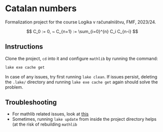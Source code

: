 # Catalan numbers

Formalization project for the course Logika v računalništvu, FMF, 2023/24.

$$
C_0 := 0, ~ C_{n+1} := \sum_{i=0}^{n} C_i C_{n-i}
$$

## Instructions
Clone the project, `cd` into it and configure `mathlib` by running the command:
```bash
lake exe cache get
```
In case of any issues, try first running `lake clean`. If issues persist, deleting 
the `.lake/` directory and running `lake exe cache get` again should solve the problem.

## Troubleshooting
- For mathlib related issues, look at [this](https://github.com/leanprover-community/mathlib4/wiki/Using-mathlib4-as-a-dependency)
- Sometimes, running `lake update` from inside the project directory helps (at the risk of rebuilding `mathlib`
